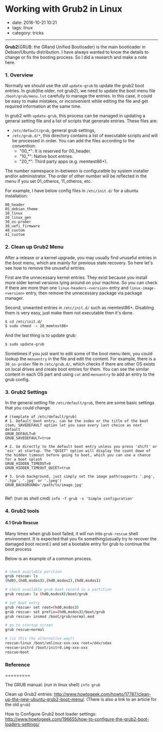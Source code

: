 # Working with Grub2 in Linux

- date: 2016-10-21 10:21
- tags: linux
- category: tricks

-------------------

**Grub2**(GRUB: the GRand Unified Bootloader) is the main bootloader in Debian/Ubuntu distribution. I have always wanted to know the details to change or fix the booting process. So I did a research and make a note here.

### 1. Overview

Normally we should use the util `update-grub` to update the grub2 boot entries. In grub(the older, not grub2), we need to update the boot menu file `/boot/grub/menu.lst` carefully to manage the entries. In this case, it could be easy to make mistakes, or inconvenient while editing the file and get required information at the same time. 

In grub2 with `update-grub`, this process can be managed in updating a general setting file and a list of scripts that generate entries. These files are:

 - `/etc/default/grub`, general grub settings,
 - `/etc/grub.d/*`, this directory contains a list of executable scripts and will be processed in order. You can add the files according to the convention:
   - "00_*": It is reserved for 00_header.
   - "10_*": Native boot entries.
   - "20_*": Third party apps (e.g. memtest86+).

The number namespace in-between is configuratble by system installer and/or administrator. The order of other number will be reflected in the menu if you set 01_otheros, 11_otheros, etc.

For example, I have below config files in `/etc/init.d/` for a ubuntu installation:

```
00_header
05_debian_theme
10_linux
20_linux_gen
30_os-prober
30_uefi_firmware
40_custom
41_custom
```


### 2. Clean up Grub2 Menu

After a release or a kernel upgrade, you may usually find unuseful entries in the boot menu, which are mainly for previous state recovery. So here let's see how to remove the unuseful entries.

First are the unnecessary kernel entries. They exist because you install more older kernel versions lying around on your machine. So you can check if there are more than one `linux-headers-<version>` entry and `linux-image-<version>` entry, then remove the unnecessary package via package manager.


Second, unwanted entries in `/etc/init.d/` such as memtest86+. Disabling them is very easy, just make them not executable then it's done.

```bash
$ cd /etc/init.d/
$ sudo chmod -x 20_memtest86+
```

And the last thing is to update grub:

```bash
$ sudo update-grub
```

Sometimes if you just want to edit some of the boot menu item, you could lookup the `menuentry` in the file and edit the content. For example, there is a `30_os-prober` file in `/etc/grub.d/`, which checks if there are other OS exists on local drives and create boot entries for them. You can see the similar content in each OS part and using `cat` and `menuentry` to add an entry to the grub config.


### 3. Grub2 Settings

In the general setting file `/etc/default/grub`, there are some basic settings that you could change.

```
# (template of /etc/default/grub)
# 1. Default boot entry, can be the index or the title of the boot item; SAVEDEFAULT option let you save every last choice as next default
GRUB_DEFAULT=0
GRUB_SAVEDEFAULT=true

# 2. Go directly to the default boot entry unless you press 'shift' or 'esc' at startup. The "QUIET" option will display the count down of the hidden timeout before going to boot, which you can use a chance for a boot splash
GRUB_HIDDEN_TIMEOUT=0
GRUB_HIDDEN_TIMEOUT_QUIET=true

# 3. Grub background, just simply set the image path(supports '.png', '.tga', '.jpg' or '.jpeg')
GRUB_BACKGROUND='/path/to/image.jpg'


```

Ref: (run as shell cmd) `info -f grub -s 'Simple configuration'`

### 4. Grub2 tools

#### 4.1 Grub Rescue

Many times when grub boot failed, it will run into `grub-rescue` shell environment. It is expected that you fix something(usually try to recover the damaged boot record.) and set a bootable entry for grub to continue the boot process

Below is an example of a common process.

```bash

# check available parition
grub rescue> ls
(hd0),(hd0,msdos3),(hd0,msdos2),(hd0,msdos1)

# check available grub boot record in a partition
grub rescue> ls (hd0,msdosX)/boot/grub

# set boot entry
grub rescue> set root=(hd0,msdos3)
grub rescue> set prefix=(hd0,msdos3)/boot/grub
grub rescue> insmod /boot/grub/normal.mod

# go to startup screen
grub rescue>normal

# (is this the alternative way?)
rescue>linux /boot/vmlinuz-xxx-xxx root=/dev/sdax
rescue>initrd /boot/initrd.img-xxx-xxx
rescue>boot


```


### Reference
========= 

The GRUB manual: (run in linux shell) `info grub`

Clean up Grub2 entries: <http://www.howtogeek.com/howto/17787/clean-up-the-new-ubuntu-grub2-boot-menu/>. (There is also a link to an article for the old `grub`)

How to Configure Grub2 boot loader settings: <http://www.howtogeek.com/196655/how-to-configure-the-grub2-boot-loaders-settings/>

